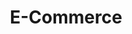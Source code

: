 ---
id: 73
title : E-Commerce
linkurl: https://drive.google.com/drive/folders/1fQXl-LZsdzlrumFj4RincZ6tz4GHNb6u?usp=sharing
fitur : aspekpajak
createdTime : 31/07/2019
modifiedTime : 12/01/2020
topik: Mini Version
img: online.png
---